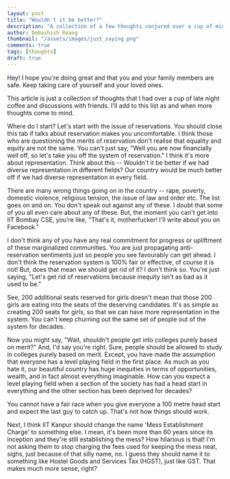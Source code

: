 ```yaml
---
layout: post
title: "Wouldn't it be better?"
description: "A collection of a few thoughts conjured over a cup of midnight coffee."
author: Debashish Reang
thumbnail: "/assets/images/just_saying.png"
comments: true
tags: [thoughts]
draft: true
---
```


Hey! I hope you're doing great and that you and your family members are safe. Keep taking care of yourself and your loved ones.

This article is just a collection of thoughts that I had over a cup of late night coffee and discussions with friends. I'll add to this list as and when more thoughts come to mind.

Where do I start? Let's start with the issue of reservations. You should close this tab if talks about reservation makes you uncomfortable. I think those who are questioning the merits of reservation don't realise that equality and equity are not the same. You can't just say, "Well you are now financially well off, so let's take you off the system of reservation." I think it's more about representation. Think about this -- Wouldn't it be better if we had diverse representation in different fields? Our country would be much better off if we had diverse representation in every field.

There are many wrong things going on in the country -- rape, poverty, domestic violence, religious tension, the issue of law and order etc. The list goes on and on. You don't speak out against any of these. I doubt that some of you all even care about any of these. But, the moment you can't get into IIT Bombay CSE, you're like, "That's it, motherfucker! I'll write about you on Facebook." 

I don't think any of you have any real commitment for progress or upliftment of these marginalized communities. You are just propagating anti-reservation sentiments just so people you see favourably can get ahead. I don't think the reservation system is 100% fair or effective, of course it is not! But, does that mean we should get rid of it? I don't think so. You're just saying, "Let's get rid of reservations because inequity isn't as bad as it used to be."

See, 200 additional seats reserved for girls doesn't mean that those 200 girls are eating into the seats of the deserving candidates. It's as simple as creating 200 seats for girls, so that we can have more representation in the system. You can't keep churning out the same set of people out of the system for decades. 

Now you might say, "Wait, shouldn't people get into colleges purely based on merit?" And, I'd say you're right. Sure, people should be allowed to study in colleges purely based on merit. Except, you have made the assumption that everyone has a level playing field in the first place. As much as you hate it, our beautiful country has huge inequities in terms of opportunities, wealth, and in fact almost everything imaginable. How can you expect a level playing field when a section of the society has had a head start in everything and the other section has been deprived for decades?

You cannot have a fair race when you give everyone a 100 metre head start and expect the last guy to catch up. That's not how things should work. 

Next, I think IIT Kanpur should change the name 'Mess Establishment Charge' to something else. I mean, it's been more than 60 years since its inception and they're still establishing the mess? How hilarious is that! I'm not asking them to stop charging the fees used for keeping the mess neat, sighs, just because of that silly name, no. I guess they should name it to something like Hostel Goods and Services Tax (HGST), just like GST. That makes much more sense, right? 
